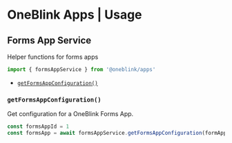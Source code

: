# OneBlink Apps | Usage

## Forms App Service

Helper functions for forms apps

```js
import { formsAppService } from '@oneblink/apps'
```

- [`getFormsAppConfiguration()`](#`getFormsAppConfiguration()`)

### `getFormsAppConfiguration()`

Get configuration for a OneBlink Forms App.

```js
const formsAppId = 1
const formsApp = await formsAppService.getFormsAppConfiguration(formAppId)
```
